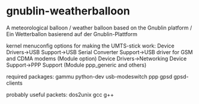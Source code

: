 gnublin-weatherballoon
======================

A meteorological balloon / weather balloon based on the Gnublin platform / Ein Wetterballon basierend auf der Gnublin-Plattform

kernel menuconfig options for making the UMTS-stick work:
Device Drivers->USB Support->USB Serial Converter Support->USB driver for GSM and CDMA modems (Module option)
Device Drivers->Networking Device Support->PPP Support (Module ppp_generic and others)

required packages:
gammu python-dev usb-modeswitch ppp gpsd gpsd-clients

probably useful packets:
dos2unix gcc g++
